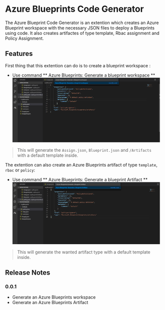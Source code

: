 # Azure Blueprints Code Generator

The Azure Blueprint Code Generator is an extention which creates an Azure Blueprint workspace with the necessary JSON files to deploy a Blueprints using code. It also creates artifactes of type template, Rbac assignment and Policy Assignment.

## Features

First thing that this extention can do is to create a blueprint workspace : 

* Use command ** Azure Blueprints: Generate a blueprint workspace **  
![Generator](images/generator.png)

> This will generate the `Assign.json`, `Blueprint.json` and `/Artifacts` with a default template inside.

The extention can also create an Azure Blueprints artifact of type `template`, `rbac` or `policy`:

* Use command ** Azure Blueprints: Generate a blueprint Artifact **  
![artifact](images/artifact.png)

> This will generate the wanted artifact type with a default template inside.

## Release Notes

### 0.0.1

* Generate an Azure Blueprints workspace
* Generate an Azure Blueprints Artifact
